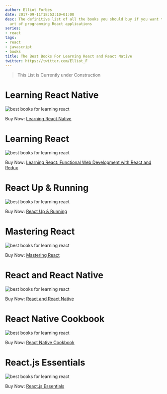 ```yaml
---
author: Elliot Forbes
date: 2017-09-11T18:53:10+01:00
desc: The definitive list of all the books you should buy if you want to master the
  art of programming React applications
series:
- react
tags:
- react
- javascript
- books
title: The Best Books For Learning React and React Native
twitter: https://twitter.com/Elliot_F
---
```


> This List is Currently under Construction

# Learning React Native

<p><img src="https://s3-eu-west-1.amazonaws.com/images.tutorialedge.net/books/learning-react-native.jpg" alt="best books for learning react" class="book-img" /></p>

<div class="amazon-link">Buy Now: <a href="http://amzn.to/2y0l3Zo">Learning React Native</a></div>

# Learning React

<p><img src="https://s3-eu-west-1.amazonaws.com/images.tutorialedge.net/books/learning-react.jpg" alt="best books for learning react" class="book-img" /></p>

<div class="amazon-link">Buy Now: <a href="http://amzn.to/2eQZNwY">Learning React: Functional Web Development with React and Redux</a></div>

# React Up & Running

<p><img src="https://s3-eu-west-1.amazonaws.com/images.tutorialedge.net/books/react-up-and-running.jpg" alt="best books for learning react" class="book-img" /></p>

<div class="amazon-link">Buy Now: <a href="http://amzn.to/2wSU84h">React Up &amp; Running</a></div>

# Mastering React

<p><img src="https://s3-eu-west-1.amazonaws.com/images.tutorialedge.net/books/mastering-react.jpg" alt="best books for learning react" class="book-img" /></p>

<div class="amazon-link">Buy Now: <a href="http://amzn.to/2y0fTgg">Mastering React</a></div>

# React and React Native

<p><img src="https://s3-eu-west-1.amazonaws.com/images.tutorialedge.net/books/react-and-react-native.jpg" alt="best books for learning react" class="book-img" /></p>

<div class="amazon-link">Buy Now: <a href="http://amzn.to/2wVFtEA">React and React Native</a></div>

# React Native Cookbook

<p><img src="https://s3-eu-west-1.amazonaws.com/images.tutorialedge.net/books/react-native-cookbook.jpg" alt="best books for learning react" class="book-img" /></p>

<div class="amazon-link">Buy Now: <a href="http://amzn.to/2jj3nVF">React Native Cookbook</a></div>

# React.js Essentials

<p><img src="https://s3-eu-west-1.amazonaws.com/images.tutorialedge.net/books/react-essentials.jpg" alt="best books for learning react" class="book-img" /></p>

<div class="amazon-link">Buy Now: <a href="http://amzn.to/2wVN1af">React.js Essentials</a></div>